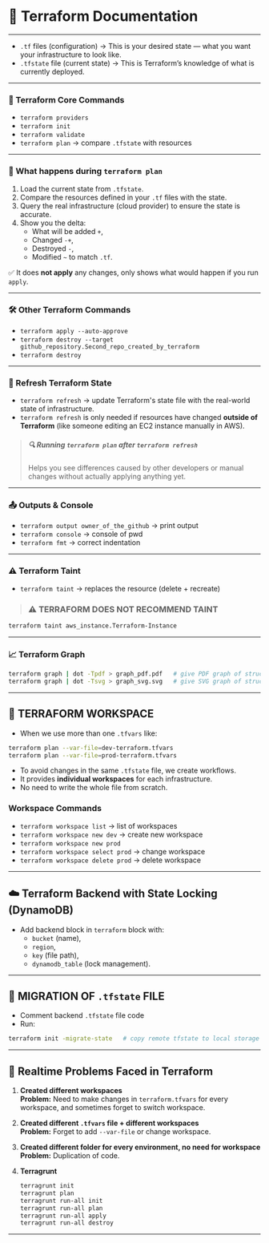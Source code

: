 
# 📘 Terraform Documentation

---

- `.tf` files (configuration) → This is your desired state — what you want your infrastructure to look like.  
- `.tfstate` file (current state) → This is Terraform’s knowledge of what is currently deployed.  

---

### 🔧 Terraform Core Commands

- `terraform providers`  
- `terraform init`  
- `terraform validate`  
- `terraform plan` → compare `.tfstate` with resources  

---

### 🔄 What happens during `terraform plan`

1. Load the current state from `.tfstate`.  
2. Compare the resources defined in your `.tf` files with the state.  
3. Query the real infrastructure (cloud provider) to ensure the state is accurate.  
4. Show you the delta:
    - What will be added `+`,  
    - Changed `-+`,  
    - Destroyed `-`,  
    - Modified `~` to match `.tf`.

✅ It does **not apply** any changes, only shows what would happen if you run `apply`.

---

### 🛠️ Other Terraform Commands

- `terraform apply --auto-approve`  
- `terraform destroy --target github_repository.Second_repo_created_by_terraform`  
- `terraform destroy`  

---

### 🔁 Refresh Terraform State

- `terraform refresh` → update Terraform's state file with the real-world state of infrastructure.  
- `terraform refresh` is only needed if resources have changed **outside of Terraform** (like someone editing an EC2 instance manually in AWS).

> ##### 🔍 Running `terraform plan` after `terraform refresh`  
> Helps you see differences caused by other developers or manual changes without actually applying anything yet.

---

### 📤 Outputs & Console

- `terraform output owner_of_the_github` → print output  
- `terraform console` → console of pwd  
- `terraform fmt` → correct indentation  

---

### ⚠️ Terraform Taint

- `terraform taint` → replaces the resource (delete + recreate)  

> ### ⚠️ TERRAFORM DOES NOT RECOMMEND TAINT

```bash
terraform taint aws_instance.Terraform-Instance
```

---

### 📈 Terraform Graph

```bash
terraform graph | dot -Tpdf > graph_pdf.pdf   # give PDF graph of structure
terraform graph | dot -Tsvg > graph_svg.svg   # give SVG graph of structure
```

---

## 🧱 TERRAFORM WORKSPACE

- When we use more than one `.tfvars` like:

```bash
terraform plan --var-file=dev-terraform.tfvars
terraform plan --var-file=prod-terraform.tfvars
```

- To avoid changes in the same `.tfstate` file, we create workflows.  
- It provides **individual workspaces** for each infrastructure.  
- No need to write the whole file from scratch.

### Workspace Commands

- `terraform workspace list` → list of workspaces  
- `terraform workspace new dev` → create new workspace  
- `terraform workspace new prod`  
- `terraform workspace select prod` → change workspace  
- `terraform workspace delete prod` → delete workspace  

---

## ☁️ Terraform Backend with State Locking (DynamoDB)

- Add backend block in `terraform` block with:
  - `bucket` (name),
  - `region`,
  - `key` (file path),
  - `dynamodb_table` (lock management).

---

## 🔄 MIGRATION OF `.tfstate` FILE

- Comment backend `.tfstate` file code  
- Run:

```bash
terraform init -migrate-state   # copy remote tfstate to local storage
```

---

## 🐛 Realtime Problems Faced in Terraform

1. **Created different workspaces**  
   **Problem:** Need to make changes in `terraform.tfvars` for every workspace, and sometimes forget to switch workspace.

2. **Created different `.tfvars` file + different workspaces**  
   **Problem:** Forget to add `--var-file` or change workspace.

3. **Created different folder for every environment, no need for workspace**  
   **Problem:** Duplication of code.

4. **Terragrunt**
   ```bash
   terragrunt init  
   terragrunt plan  
   terragrunt run-all init  
   terragrunt run-all plan  
   terragrunt run-all apply  
   terragrunt run-all destroy  
   ```

---
